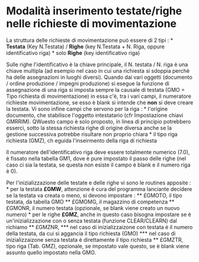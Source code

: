 # Modalità inserimento testate/righe nelle richieste di movimentazione
La struttura delle richieste di movimentazione può essere di 2 tipi : 
 \* **Testata** (Key N.Testata) / **Righe** (key N.Testata + N. Riga, oppure identificativo riga)
 \* solo **Righe** (key identificativo riga)

Sulle righe l'identificativo è la chiave principale, il N. testata / N. riga è una chiave multipla (ad esempio nel caso in cui una richiesta si sdoppia perchè ha delle assegnazioni in luoghi diversi).
Quando dai vari oggetti (documento / ordine produzione / impegni produzione) si esegue la funzione di assegnazione di una riga si imposta sempre la causale di testata (GMO = Tipo richiesta di movimentazione) in essa c'è, tra i vari campi, il numeratore richieste movimentazione, se esso è blank si intende che __non__ si deve creare la testata.
Vi sono infine campi che servono per la riga : 
 \* l'origine documento, che stabilisce l'oggetto intestatario (cfr Impostazione chiavi GMRRIM). QWuesto campo è solo proposto, in linea di principio potrebbero esserci, sotto la stessa richiesta righe di origine diversa anche se la gestione successiva potrebbe risultare non proprio chiara
 \* il tipo riga richiesta (GMZ), ch eguida l'inseirmento della riga di richiesta

Il numeratore dell'identificativo riga deve essere totalmente numerico (7.0), è fissato nella tabella GM1, dove è pure impostato il passo delle righe (nel caso ci sia la testata, se questa non esiste il campo è blank e il numero riga è 0).

Per l'inizializzazione delle testate e delle righe vi sono le routines apposite : 
 \* per la testata **£GMW**, attenzione è cura del programma lanciante decidere se la testata va creata o meno, si devono impostare : 
 \*\* £GMOTO, il tipo testata, da tabella GMO
 \*\* £GMOMG, il magazzino di competenza
 \*\* £GMONR, il numero testata (opzionale, se blank viene creato un nuovo numero)
 \* per le righe **£GMZ**, anche in questo caso bisogna impostare se è un'inizializzazione con o senza testata (funzione CLEAR/CLEARN) dal richiamo
 \*\* £GMZNR,
 \*\*\* nel caso di inizializzaizone con testata è il numero della testata, da cui si aggancia il tipo richiesta (GMO)
 \*\*\* nel caso di inizializzaizone senza testata è direttamente il tipo richiesta
 \*\* £GMZTR, tipo riga (Tab. GMZ), opzionale, se impostato vale questo, se è blank viene assunto quello impostato nella GMO.

